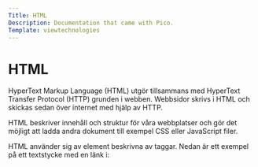 ```yaml
---
Title: HTML
Description: Documentation that came with Pico.
Template: viewtechnologies
---
```


# HTML

HyperText Markup Language (HTML) utgör tillsammans med HyperText Transfer Protocol (HTTP) grunden i webben. Webbsidor skrivs i HTML och skickas sedan över internet med hjälp av HTTP.

HTML beskriver innehåll och struktur för våra webbplatser och gör det möjligt att ladda andra dokument till exempel CSS eller JavaScript filer.

HTML använder sig av element beskrivna av taggar. Nedan är ett exempel på ett textstycke med en länk i:

<!-- ```html
<p>En länk till min <a href="minwebbplats.html">webbplats</a></p>
``` -->
